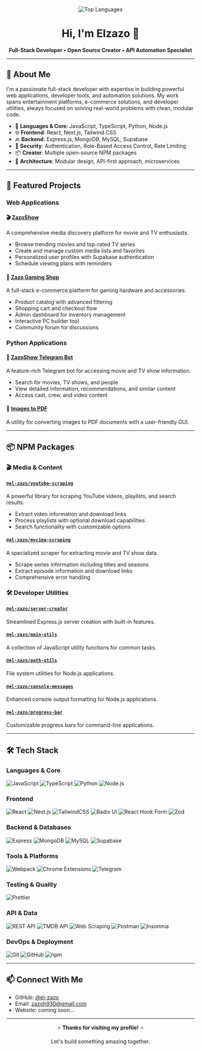 <div align="center">
  <img src="https://github-readme-stats.vercel.app/api/top-langs/?username=el-zazo&layout=compact&theme=tokyonight" alt="Top Languages" />
  <h1>Hi, I'm Elzazo 👋</h1>
  <p>
    <strong>Full-Stack Developer • Open Source Creator • API Automation Specialist</strong>
  </p>
</div>

---

## 🧠 About Me

I'm a passionate full-stack developer with expertise in building powerful web applications, developer tools, and automation solutions. My work spans entertainment platforms, e-commerce solutions, and developer utilities, always focused on solving real-world problems with clean, modular code.

- 🚀 **Languages & Core**: JavaScript, TypeScript, Python, Node.js
- 🌐 **Frontend**: React, Next.js, Tailwind CSS
- 🔙 **Backend**: Express.js, MongoDB, MySQL, Supabase
- 🔐 **Security**: Authentication, Role-Based Access Control, Rate Limiting
- 📦 **Creator**: Multiple open-source NPM packages
- 🧩 **Architecture**: Modular design, API-first approach, microservices

---

## 🚀 Featured Projects

### Web Applications

#### 🎬 [ZazoShow](https://github.com/el-zazo/webapp--zazoshow)

A comprehensive media discovery platform for movie and TV enthusiasts.

- Browse trending movies and top-rated TV series
- Create and manage custom media lists and favorites
- Personalized user profiles with Supabase authentication
- Schedule viewing plans with reminders

#### 🛒 [Zazo Gaming Shop](https://github.com/el-zazo/webapp--zazo-gaming-shop)

A full-stack e-commerce platform for gaming hardware and accessories.

- Product catalog with advanced filtering
- Shopping cart and checkout flow
- Admin dashboard for inventory management
- Interactive PC builder tool
- Community forum for discussions

### Python Applications

#### 🤖 [ZazoShow Telegram Bot](https://github.com/el-zazo/python--zazoshow-telegram-bot)

A feature-rich Telegram bot for accessing movie and TV show information.

- Search for movies, TV shows, and people
- View detailed information, recommendations, and similar content
- Access cast, crew, and video content

#### 📄 [Images to PDF](https://github.com/el-zazo/python--images-to-pdf)

A utility for converting images to PDF documents with a user-friendly GUI.

---

## 📦 NPM Packages

### 🎬 Media & Content

#### [`@el-zazo/youtube-scraping`](https://github.com/el-zazo/npm-package--youtube-scraping)

A powerful library for scraping YouTube videos, playlists, and search results.

- Extract video information and download links
- Process playlists with optional download capabilities
- Search functionality with customizable options

#### [`@el-zazo/mycima-scraping`](https://github.com/el-zazo/npm-package--mycima-scraping)

A specialized scraper for extracting movie and TV show data.

- Scrape series information including titles and seasons
- Extract episode information and download links
- Comprehensive error handling

### 🛠️ Developer Utilities

#### [`@el-zazo/server-creator`](https://github.com/el-zazo/npm-package--server-creator)

Streamlined Express.js server creation with built-in features.

#### [`@el-zazo/main-utils`](https://github.com/el-zazo/npm-package--main-utils)

A collection of JavaScript utility functions for common tasks.

#### [`@el-zazo/path-utils`](https://github.com/el-zazo/npm-package--path-utils)

File system utilities for Node.js applications.

#### [`@el-zazo/console-messages`](https://github.com/el-zazo/npm-package--console-messages)

Enhanced console output formatting for Node.js applications.

#### [`@el-zazo/progress-bar`](https://github.com/el-zazo/npm-package--progress-bar)

Customizable progress bars for command-line applications.

---

## 🛠️ Tech Stack

### Languages & Core

![JavaScript](https://img.shields.io/badge/-JavaScript-F7DF1E?style=flat-square&logo=javascript&logoColor=black)
![TypeScript](https://img.shields.io/badge/-TypeScript-3178C6?style=flat-square&logo=typescript&logoColor=white)
![Python](https://img.shields.io/badge/-Python-3776AB?style=flat-square&logo=python&logoColor=white)
![Node.js](https://img.shields.io/badge/-Node.js-339933?style=flat-square&logo=node.js&logoColor=white)

### Frontend

![React](https://img.shields.io/badge/-React-61DAFB?style=flat-square&logo=react&logoColor=black)
![Next.js](https://img.shields.io/badge/-Next.js-000000?style=flat-square&logo=next.js&logoColor=white)
![TailwindCSS](https://img.shields.io/badge/-TailwindCSS-06B6D4?style=flat-square&logo=tailwind-css&logoColor=white)
![Radix UI](https://img.shields.io/badge/-Radix%20UI-161618?style=flat-square&logo=radix-ui&logoColor=white)
![React Hook Form](https://img.shields.io/badge/-React%20Hook%20Form-EC5990?style=flat-square&logo=react&logoColor=white)
![Zod](https://img.shields.io/badge/-Zod-3068B7?style=flat-square&logo=zod&logoColor=white)

### Backend & Databases

![Express](https://img.shields.io/badge/-Express-000000?style=flat-square&logo=express&logoColor=white)
![MongoDB](https://img.shields.io/badge/-MongoDB-47A248?style=flat-square&logo=mongodb&logoColor=white)
![MySQL](https://img.shields.io/badge/-MySQL-4479A1?style=flat-square&logo=mysql&logoColor=white)
![Supabase](https://img.shields.io/badge/-Supabase-3ECF8E?style=flat-square&logo=supabase&logoColor=white)

### Tools & Platforms

![Webpack](https://img.shields.io/badge/-Webpack-8DD6F9?style=flat-square&logo=webpack&logoColor=black)
![Chrome Extensions](https://img.shields.io/badge/-Chrome%20Extensions-4285F4?style=flat-square&logo=google-chrome&logoColor=white)
![Telegram](https://img.shields.io/badge/-Telegram%20API-26A5E4?style=flat-square&logo=telegram&logoColor=white)

### Testing & Quality

![Prettier](https://img.shields.io/badge/-Prettier-F7B93E?style=flat-square&logo=prettier&logoColor=black)

### API & Data

![REST API](https://img.shields.io/badge/-REST%20API-000000?style=flat-square&logo=rest&logoColor=white)
![TMDB API](https://img.shields.io/badge/-TMDB%20API-01D277?style=flat-square&logo=themoviedatabase&logoColor=white)
![Web Scraping](https://img.shields.io/badge/-Web%20Scraping-47A248?style=flat-square&logo=puppeteer&logoColor=white)
![Postman](https://img.shields.io/badge/-Postman-FF6C37?style=flat-square&logo=postman&logoColor=white)
![Insomnia](https://img.shields.io/badge/-Insomnia-4000BF?style=flat-square&logo=insomnia&logoColor=white)

### DevOps & Deployment

![Git](https://img.shields.io/badge/-Git-F05032?style=flat-square&logo=git&logoColor=white)
![GitHub](https://img.shields.io/badge/-GitHub-181717?style=flat-square&logo=github&logoColor=white)
![npm](https://img.shields.io/badge/-npm-CB3837?style=flat-square&logo=npm&logoColor=white)

---

## 📫 Connect With Me

- GitHub: [@el-zazo](https://github.com/el-zazo)
- Email: zazoh930@gmail.com
- Website: coming soon...

---

<div align="center">
  <p>⭐ <strong>Thanks for visiting my profile!</strong> ⭐</p>
  <p>Let's build something amazing together.</p>
</div>
